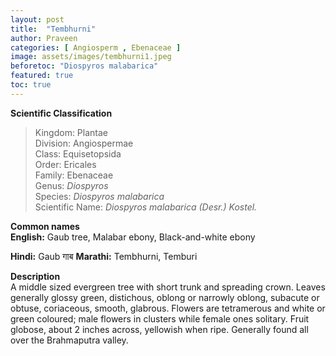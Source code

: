 ```yaml
---
layout: post
title:  "Tembhurni"
author: Praveen
categories: [ Angiosperm , Ebenaceae ]
image: assets/images/tembhurni1.jpeg
beforetoc: "Diospyros malabarica"
featured: true
toc: true
---
```

  
**Scientific Classification**  
>Kingdom:			Plantae  
>Division:			Angiospermae  
>Class:				Equisetopsida  
>Order:				Ericales   
>Family:			Ebenaceae  
>Genus:				*Diospyros*  
>Species:			*Diospyros malabarica*  
>Scientific Name:	*Diospyros malabarica (Desr.) Kostel.*  
  
**Common names**  
**English:** Gaub tree, Malabar ebony, Black-and-white ebony

**Hindi:**  Gaub गाब 
**Marathi:** Tembhurni, Temburi 

  
**Description**  
A middle sized evergreen tree with short trunk and spreading crown. Leaves generally glossy green, distichous, oblong or narrowly oblong, subacute or obtuse, coriaceous, smooth, glabrous. Flowers are tetramerous and white or green coloured; male flowers in clusters while female ones solitary. Fruit globose, about 2 inches across, yellowish when ripe. Generally found all over the Brahmaputra valley.
